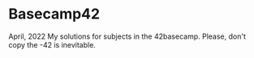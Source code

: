 # Basecamp42
   April, 2022
My solutions for subjects in the  42basecamp.
Please, don't copy the -42 is inevitable. 